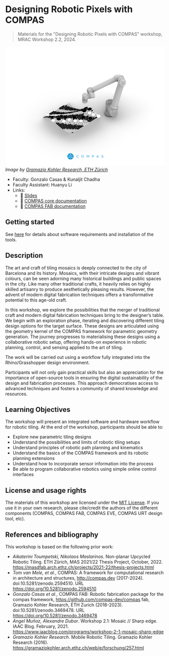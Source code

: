 # Designing Robotic Pixels with COMPAS 

> Materials for the "Designing Robotic Pixels with COMPAS" workshop, MRAC Workshop 2.2, 2024.

![Cover image](images/cover.png)
_Image by [Gramazio Kohler Research, ETH Zürich](https://gramaziokohler.arch.ethz.ch/)_

* Faculty: Gonzalo Casas & Kunaljit Chadha
* Faculty Assistant: Huanyu Li
* Links:
  * 🎦 [Slides](https://docs.google.com/presentation/d/1m59cEtPp25IMWxES_kuCp0B__-3EWvAtB_3N5xkJXog/edit#slide=id.g2bbe6105f44_0_793)
  * 💠 [COMPAS core documentation](https://compas.dev/compas/1.17.9/)
  * 🤖 [COMPAS FAB documentation](https://compas.dev/compas_fab/0.28.0/)



## Getting started

See [here](getting-started/README.md) for details about software requirements and installation of the tools.


## Description 

The art and craft of tiling mosaics is deeply connected to the city of Barcelona and its history. Mosaics, with their intricate designs and vibrant colours, can be seen adorning many historical buildings and public spaces in the city. Like many other traditional crafts, it heavily relies on highly skilled artisanry to produce aesthetically pleasing results. However, the advent of modern digital fabrication techniques offers a transformative potential to this age-old craft.

In this workshop, we explore the possibilities that the merger of traditional craft and modern digital fabrication techniques bring to the designer’s table. We begin with an exploration phase, iterating and discovering different tiling design options for the target surface. These designs are articulated using the geometry kernel of the COMPAS framework for parametric geometry generation. The journey progresses to materialising these designs using a collaborative robotic setup, offering hands-on experience in robotic planning, control, and sensing applied to the art of tiling.

The work will be carried out using a workflow fully integrated into the Rhino/Grasshopper design environment.

Participants will not only gain practical skills but also an appreciation for the importance of open-source tools in ensuring the digital sustainability of the design and fabrication processes. This approach democratises access to advanced techniques and fosters a community of shared knowledge and resources.


## Learning Objectives 

The workshop will present an integrated software and hardware workflow for robotic tiling. At the end of the workshop, participants should be able to:

* Explore new parametric tiling designs
* Understand the possibilities and limits of robotic tiling setups
* Understand principles of robotic path planning and kinematics
* Understand the basics of the COMPAS framework and its robotic planning extensions
* Understand how to incorporate sensor information into the process
* Be able to program collaborative robotics using simple online control interfaces

## License and usage rights

The materials of this workshop are licensed under the [MIT License](LICENSE). If you use it in your own research, please cite/credit the authors of the different components (COMPAS, COMPAS FAB, COMPAS EVE, COMPAS URT design tool, etc).

## References and bibliography

This workshop is based on the following prior work:

- _Aikaterini Toumpetski, Nikolaos Maslarinos_. Non-planar Upcycled Robotic Tiling. ETH Zürich, MAS 2021/22 Thesis Project, October, 2022. https://masdfab.arch.ethz.ch/projects/2021-22/thesis-projects.html
- _Tom van Mele, et al._, COMPAS: A framework for computational research in architecture and structures, http://compas.dev (2017-2024). doi:10.5281/zenodo.2594510. URL https://doi.org/10.5281/zenodo.2594510 
- _Gonzalo Casas et al._, COMPAS FAB: Robotic fabrication package for the compas framework, https://github.com/compas-dev/compas fab,  Gramazio Kohler Research, ETH Zurich (2018-2023).  doi:10.5281/zenodo.3469478. URL https://doi.org/10.5281/zenodo.3469478 
- _Angel Muñoz, Alexandre Dubor_. Workshop 2.1: Mosaic // Sharp edge. IAAC Blog. February, 2021. https://www.iaacblog.com/programs/workshop-2-1-mosaic-sharp-edge
- _Gramazio Kohler Research_. Mobile Robotic Tiling. Gramazio Kohler Research (2016). https://gramaziokohler.arch.ethz.ch/web/e/forschung/257.html 
